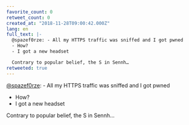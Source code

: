 ```yaml
---
favorite_count: 0
retweet_count: 0
created_at: "2018-11-28T09:00:42.000Z"
lang: en
full_text: |-
  @spazef0rze: - All my HTTPS traffic was sniffed and I got pwned
  - How?
  - I got a new headset

  Contrary to popular belief, the S in Sennh…
retweeted: true
---
```


[@spazef0rze](https://twitter.com/spazef0rze): - All my HTTPS traffic was
sniffed and I got pwned

- How?
- I got a new headset

Contrary to popular belief, the S in Sennh…
